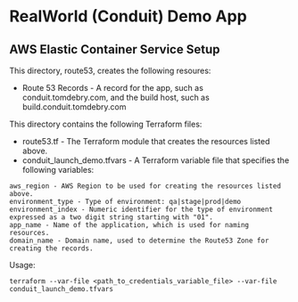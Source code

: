 # RealWorld (Conduit) Demo App 
## AWS Elastic Container Service Setup

This directory, route53, creates the following resoures:
- Route 53 Records - A record for the app, such as conduit.tomdebry.com, and the build host, such as build.conduit.tomdebry.com

This directory contains the following Terraform files:
- route53.tf - The Terraform module that creates the resources listed above.
- conduit_launch_demo.tfvars - A Terraform variable file that specifies the following variables:
```
aws_region - AWS Region to be used for creating the resources listed above.
environment_type - Type of environment: qa|stage|prod|demo
environment_index - Numeric identifier for the type of environment expressed as a two digit string starting with "01".
app_name - Name of the application, which is used for naming resources.
domain_name - Domain name, used to determine the Route53 Zone for creating the records.
```

Usage:
```
terraform --var-file <path_to_credentials_variable_file> --var-file conduit_launch_demo.tfvars
```
